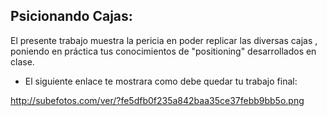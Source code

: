 
## Psicionando Cajas:

El presente trabajo muestra la pericia en poder replicar las diversas cajas , poniendo en práctica tus conocimientos de "positioning" desarrollados en clase.
* El siguiente enlace te mostrara como debe quedar tu trabajo final:

http://subefotos.com/ver/?fe5dfb0f235a842baa35ce37febb9bb5o.png
